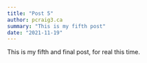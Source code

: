 ```yaml
---
title: "Post 5"
author: pcraig3.ca
summary: "This is my fifth post"
date: "2021-11-19"
---
```


This is my fifth and final post, for real this time.
